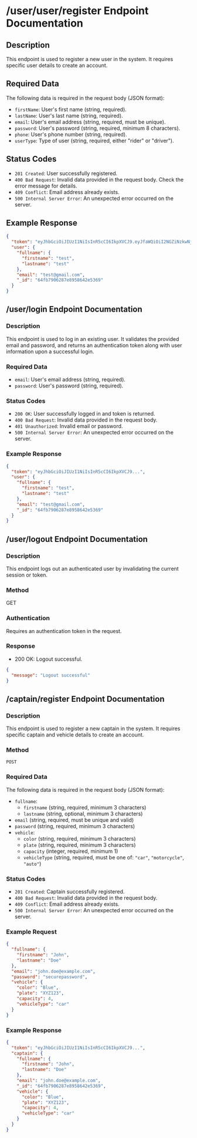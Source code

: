 # /user/user/register Endpoint Documentation

## Description

This endpoint is used to register a new user in the system. It requires specific user details to create an account.

## Required Data

The following data is required in the request body (JSON format):

- `firstName`: User's first name (string, required).
- `lastName`: User's last name (string, required).
- `email`: User's email address (string, required, must be unique).
- `password`: User's password (string, required, minimum 8 characters).
- `phone`: User's phone number (string, required).
- `userType`: Type of user (string, required, either "rider" or "driver").

## Status Codes

- `201 Created`: User successfully registered.
- `400 Bad Request`: Invalid data provided in the request body. Check the error message for details.
- `409 Conflict`: Email address already exists.
- `500 Internal Server Error`: An unexpected error occurred on the server.

## Example Response

```json
{
  "token": "eyJhbGciOiJIUzI1NiIsInR5cCI6IkpXVCJ9.eyJfaWQiOiI2NGZiNzkwNjI4N2U4OTU4NjQyZTUzNjkiLCJpYXQiOjE2OTQxNjU4OTR9.xJwrvj9W-V9jEqvJ9K9JgH-M0q7jV9HhK-V3qJqJ1_E",
  "user": {
    "fullname": {
      "firstname": "test",
      "lastname": "test"
    },
    "email": "test@gmail.com",
    "_id": "64fb7906287e8958642e5369"
  }
}
```

## /user/login Endpoint Documentation

### Description

This endpoint is used to log in an existing user. It validates the provided email and password, and returns an authentication token along with user information upon a successful login.

### Required Data

- `email`: User's email address (string, required).
- `password`: User's password (string, required).

### Status Codes

- `200 OK`: User successfully logged in and token is returned.
- `400 Bad Request`: Invalid data provided in the request body.
- `401 Unauthorized`: Invalid email or password.
- `500 Internal Server Error`: An unexpected error occurred on the server.

### Example Response

```json
{
  "token": "eyJhbGciOiJIUzI1NiIsInR5cCI6IkpXVCJ9...",
  "user": {
    "fullname": {
      "firstname": "test",
      "lastname": "test"
    },
    "email": "test@gmail.com",
    "_id": "64fb7906287e8958642e5369"
  }
}
```

## /user/logout Endpoint Documentation

### Description

This endpoint logs out an authenticated user by invalidating the current session or token.

### Method

GET

### Authentication

Requires an authentication token in the request.

### Response

- 200 OK: Logout successful.

```json
{
  "message": "Logout successful"
}
```

## /captain/register Endpoint Documentation

### Description

This endpoint is used to register a new captain in the system. It requires specific captain and vehicle details to create an account.

### Method

`POST`

### Required Data

The following data is required in the request body (JSON format):

- `fullname`:
  - `firstname` (string, required, minimum 3 characters)
  - `lastname` (string, optional, minimum 3 characters)
- `email` (string, required, must be unique and valid)
- `password` (string, required, minimum 3 characters)
- `vehicle`:
  - `color` (string, required, minimum 3 characters)
  - `plate` (string, required, minimum 3 characters)
  - `capacity` (integer, required, minimum 1)
  - `vehicleType` (string, required, must be one of: `"car"`, `"motorcycle"`, `"auto"`)

### Status Codes

- `201 Created`: Captain successfully registered.
- `400 Bad Request`: Invalid data provided in the request body.
- `409 Conflict`: Email address already exists.
- `500 Internal Server Error`: An unexpected error occurred on the server.

### Example Request

```json
{
  "fullname": {
    "firstname": "John",
    "lastname": "Doe"
  },
  "email": "john.doe@example.com",
  "password": "securepassword",
  "vehicle": {
    "color": "Blue",
    "plate": "XYZ123",
    "capacity": 4,
    "vehicleType": "car"
  }
}
```

### Example Response

```json
{
  "token": "eyJhbGciOiJIUzI1NiIsInR5cCI6IkpXVCJ9...",
  "captain": {
    "fullname": {
      "firstname": "John",
      "lastname": "Doe"
    },
    "email": "john.doe@example.com",
    "_id": "64fb7906287e8958642e5369",
    "vehicle": {
      "color": "Blue",
      "plate": "XYZ123",
      "capacity": 4,
      "vehicleType": "car"
    }
  }
}
```
